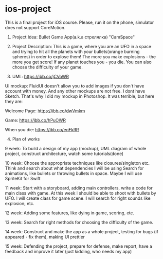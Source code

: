 # ios-project
This is a final project for iOS course. Please, run it on the phone, simulator does not support CoreMotion.

1. Project Idea:        Bullet Game App(a.k.a стрелялка) "CamSpace"

2. Project Description: This is a game, where you are an UFO in a space and trying to hit all the planets with your 
                        bullets(orange burning spheres) in order to explose them! The more you make explosions - the more you get
                        score! If any planet touches you - you die. You can also choose the difficulty of your game.
                        
3. UML: https://ibb.co/jCVoWR


UI mockup: FluidUI doesn't allow you to add images if you don't have account with money. And any other mockups are not free. I dont have Sketch. That's why I did my mockup in Photoshop.
It was terrible, but here they are:

Welcome Page:
https://ibb.co/dwVmkm


Game:
https://ibb.co/hPuOWR

When you die:
https://ibb.co/enFkRR


4. Plan of works

9 week:  To build a design of my app (mockup), UML diagram of whole project, construct architecture, watch some tutorials(done)

10 week: Choose the appropriate techniques like closures/singleton etc. Think and search about what dependencies I will be using
Search for animations, like bullets or throwing bullets in space. Maybe I will use SpriteKit for Swift

11 week: Start with a storyboard, adding main controllers, write a code for main class with game. At this week I should
be able to shoot with bullets by UFO. I will create class for game scene.
I will search for right sounds like explosion, etc. 

12 week: Adding some features, like dying in game, scoring, etc.

13 week: Search for right methods for choosing the difficulty of the game.

14 week: Construct and make the app as a whole project, testing for bugs (if appeared - fix them), making UI prettier

15 week: Defending the project, prepare for defense, make report, have a feedback and improve it later (just kidding, who needs my app)
